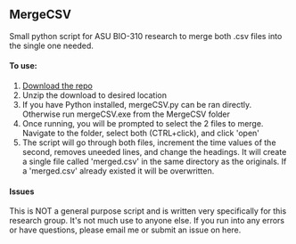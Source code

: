 ## MergeCSV
Small python script for ASU BIO-310 research to merge both .csv files into the single one needed.

#### To use:
1. [Download the repo](https://github.com/rsimmons1127/MergeCSV/archive/master.zip)
2. Unzip the download to desired location
3. If you have Python installed, mergeCSV.py can be ran directly. Otherwise run mergeCSV.exe from the MergeCSV folder
4. Once running, you will be prompted to select the 2 files to merge. Navigate to the folder, select both (CTRL+click), and click 'open'
5. The script will go through both files, increment the time values of the second, removes uneeded lines, and change the headings. It will create a single file called 'merged.csv' in the same directory as the originals. If a 'merged.csv' already existed it will be overwritten.

#### Issues
This is NOT a general purpose script and is written very specifically for this research group. It's not much use to anyone else. If you run into any errors or have questions, please email me or submit an issue on here.
